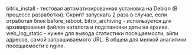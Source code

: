 bitrix_install - тестовая автоматизированная установка на Debian (В процессе разработки). Скрипт запускать 2 раза в случае, если отработал блок before_reboot.
bitrix_archiving - используется для архивирования файлов каталога и подстановки даты на архиве.
web_log_static - нужен для вывода статистики посещаемости, айпи адресов, самой запрашиваемого URL. В общем для мелкой аналитики посещаемости с nginx.


